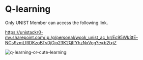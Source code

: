 # Q-learning

Only UNIST Member can access the following link.

https://unistackr0-my.sharepoint.com/:p:/g/personal/wook_unist_ac_kr/Ec95Wk3tE-NCs9zmLRIDKzoBTv0jGip23K2QIfYhzNxVog?e=b2txjZ

![q-learning-or-cute-learning](https://user-images.githubusercontent.com/31655488/117253676-72cdbf00-ae82-11eb-829f-feb3e12f9669.jpg)
